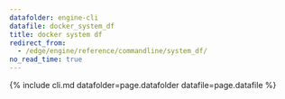 ```yaml
---
datafolder: engine-cli
datafile: docker_system_df
title: docker system df
redirect_from:
  - /edge/engine/reference/commandline/system_df/
no_read_time: true
---
```

<!--
Sorry, but the contents of this page are automatically generated from
Docker's source code. If you want to suggest a change to the text that appears
here, you'll need to find the string by searching this repo:

https://github.com/docker/cli
-->

{% include cli.md datafolder=page.datafolder datafile=page.datafile %}
